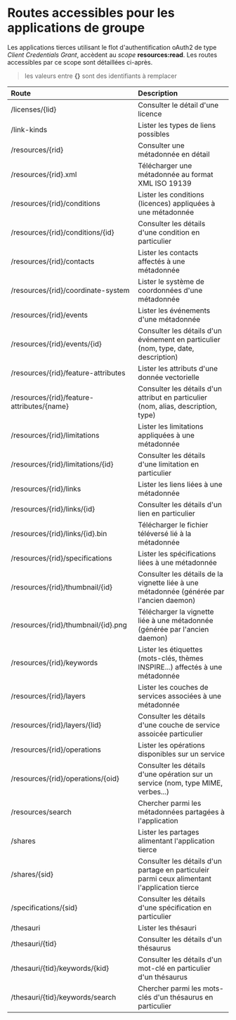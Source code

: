 # Routes accessibles pour les applications de groupe

Les applications tierces utilisant le flot d'authentification oAuth2 de type _Client Credentials Grant_, accèdent au _scope_ **resources:read**. Les routes accessibles par ce scope sont détaillées ci-après.

> les valeurs entre **{}** sont des identifiants à remplacer

| Route                  | Description                  |
| :--------------------- | :--------------------------- |
| /licenses/{lid} | Consulter le détail d'une licence |
| /link-kinds | Lister les types de liens possibles |
| /resources/{rid} | Consulter une métadonnée en détail |
| /resources/{rid}.xml | Télécharger une métadonnée au format XML ISO 19139 |
| /resources/{rid}/conditions | Lister les conditions (licences) appliquées à une métadonnée |
| /resources/{rid}/conditions/{id} | Consulter les détails d'une condition en particulier |
| /resources/{rid}/contacts | Lister les contacts affectés à une métadonnée |
| /resources/{rid}/coordinate-system | Lister le système de coordonnées d'une métadonnée |
| /resources/{rid}/events | Lister les événements d'une métadonnée |
| /resources/{rid}/events/{id} | Consulter les détails d'un événement en particulier (nom, type, date, description) |
| /resources/{rid}/feature-attributes | Lister les attributs d'une donnée vectorielle |
| /resources/{rid}/feature-attributes/{name} | Consulter les détails d'un attribut en particulier (nom, alias, description, type) |
| /resources/{rid}/limitations | Lister les limitations appliquées à une métadonnée |
| /resources/{rid}/limitations/{id} | Consulter les détails d'une limitation en particulier |
| /resources/{rid}/links | Lister les liens liées à une métadonnée |
| /resources/{rid}/links/{id} | Consulter les détails d'un lien en particulier |
| /resources/{rid}/links/{id}.bin | Télécharger le fichier téléversé lié à la métadonnée |
| /resources/{rid}/specifications | Lister les spécifications liées à une métadonnée |
| /resources/{rid}/thumbnail/{id} | Consulter les détails de la vignette liée à une métadonnée (générée par l'ancien daemon) |
| /resources/{rid}/thumbnail/{id}.png | Télécharger la vignette liée à une métadonnée (générée par l'ancien daemon) |
| /resources/{rid}/keywords | Lister les étiquettes (mots-clés, thèmes INSPIRE...) affectés à une métadonnée |
| /resources/{rid}/layers | Lister les couches de services associées à une métadonnée |
| /resources/{rid}/layers/{lid} | Consulter les détails d'une couche de service assoicée particulier |
| /resources/{rid}/operations | Lister les opérations disponibles sur un service |
| /resources/{rid}/operations/{oid} | Consulter les détails d'une opération sur un service (nom, type MIME, verbes...) |
| /resources/search | Chercher parmi les métadonnées partagées à l'application |
| /shares | Lister les partages alimentant l'application tierce |
| /shares/{sid} | Consulter les détails d'un partage en particuleir parmi ceux alimentant l'application tierce |
| /specifications/{sid} | Consulter les détails d'une spécification en particulier |
| /thesauri | Lister les thésauri |
| /thesauri/{tid} | Consulter les détails d'un thésaurus |
| /thesauri/{tid}/keywords/{kid} | Consulter les détails d'un mot-clé en particulier d'un thésaurus |
| /thesauri/{tid}/keywords/search | Chercher parmi les mots-clés d'un thésaurus en particulier |